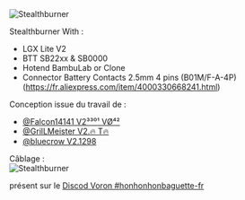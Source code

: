 <picture>
 <img alt="Stealthburner" src="images/Image000.png">
</picture>

Stealthburner With :
 - LGX Lite V2
 - BTT SB22xx & SB0000
 - Hotend BambuLab or Clone
 - Connector Battery Contacts 2.5mm 4 pins (B01M/F-A-4P) (https://fr.aliexpress.com/item/4000330668241.html)

Conception issue du travail de :
 - [@Falcon14141 V2³³⁰¹ VØ⁴²](https://discord.com/channels/460117602945990666/500407802414628876)
 - [@GrilLMeister V2.🔥 T🔥](https://discord.com/channels/460117602945990666/500407802414628876)
 - [@bluecrow V2.1298](https://discord.com/channels/460117602945990666/500407802414628876)

Câblage : <br />
<picture>
 <img alt="Stealthburner" src="images/Wiring_SB2240.png">
</picture>

présent sur le [Discod Voron #honhonhonbaguette-fr](https://discord.com/channels/460117602945990666/500407802414628876)
